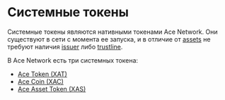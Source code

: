 # Системные токены

Системные токены являются нативными токенами Ace Network. Они существуют в сети
с момента ее запуска, и в отличие от [assets][1] не требуют наличия [issuer][2]
либо [trustline][3].

В Ace Network есть три системных токена:

- [Ace Token (XAT)][4]
- [Ace Coin (XAC)][5]
- [Ace Asset Token (XAS)][6]

[1]: https://developers.stellar.org/docs/issuing-assets/anatomy-of-an-asset/
[2]: https://developers.stellar.org/docs/issuing-assets/anatomy-of-an-asset/#issuer
[3]: https://developers.stellar.org/docs/issuing-assets/anatomy-of-an-asset/#trustlines
[4]: ace-token.md
[5]: ace-coin.md
[6]: ace-asset.md